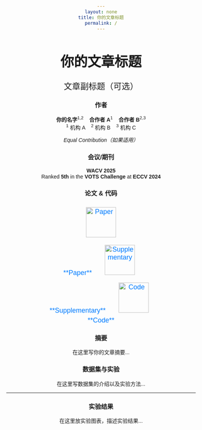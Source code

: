 ```yaml
---
layout: none
title: 你的文章标题
permalink: /
---
```


<style>
  body {
    text-align: center;
    font-family: Arial, sans-serif;
  }
  h1 {
    font-size: 36px;
    font-weight: bold;
  }
  .subtitle {
    font-size: 22px;
    font-weight: normal;
  }
  .author {
    font-size: 18px;
    margin: 5px 0;
  }
  .affiliation {
    font-size: 16px;
    color: gray;
  }
  .highlight {
    font-size: 20px;
    font-weight: bold;
    color: #555;
  }
  .links img {
    width: 80px;
    margin: 10px;
  }
  .links a {
    text-decoration: none;
    font-size: 18px;
    color: #007bff;
  }
</style>

# **你的文章标题**
<span class="subtitle">文章副标题（可选）</span>


### **作者**
**你的名字**<sup>1,2</sup> &nbsp;&nbsp;
**合作者 A**<sup>1</sup> &nbsp;&nbsp;
**合作者 B**<sup>2,3</sup>  
<sup>1</sup> 机构 A &nbsp;&nbsp; <sup>2</sup> 机构 B &nbsp;&nbsp; <sup>3</sup> 机构 C  

*Equal Contribution（如果适用）*


### **会议/期刊**
**WACV 2025**  
Ranked **5th** in the **VOTS Challenge** at **ECCV 2024**  


### **论文 & 代码**
<div class="links">
  <a href="你的论文链接">
    <img src="你的论文图片链接" alt="Paper">
    <br>**Paper**
  </a>
  &nbsp;&nbsp;&nbsp;&nbsp;
  <a href="你的补充材料链接">
    <img src="你的补充材料图片链接" alt="Supplementary">
    <br>**Supplementary**
  </a>
  &nbsp;&nbsp;&nbsp;&nbsp;
  <a href="你的GitHub链接">
    <img src="https://github.githubassets.com/images/modules/logos_page/GitHub-Mark.png" alt="Code">
    <br>**Code**
  </a>
</div>


### **摘要**
在这里写你的文章摘要...


### **数据集与实验**
在这里写数据集的介绍以及实验方法...

---

### **实验结果**
在这里放实验图表，描述实验结果...
